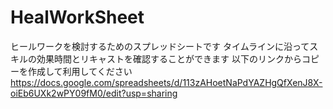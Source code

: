 # HealWorkSheet
ヒールワークを検討するためのスプレッドシートです
タイムラインに沿ってスキルの効果時間とリキャストを確認することができます
以下のリンクからコピーを作成して利用してください
https://docs.google.com/spreadsheets/d/113zAHoetNaPdYAZHgQfXenJ8X-oiEb6UXk2wPY09fM0/edit?usp=sharing
